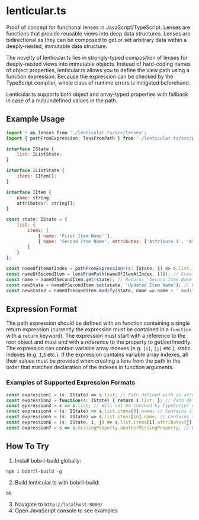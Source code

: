 # lenticular.ts
Proof of concept for functional lenses in JavaScript/TypeScript. 
Lenses are functions that provide reusable views into deep data structures. Lenses are bidirectional as they can be composed to get or set arbitrary data within a deeply-nested, immutable data structure.

The novelty of lenticular.ts lies in strongly-typed composition of lenses for deeply-nested views into immutable objects. Instead of hard-coding names of object properties, lenticular.ts allows you to define the view path using a function expression. Because the expression can be checked by the TypeScript compiler, whole class of runtime errors is mitigated beforehand.

Lenticular.ts supports both object and array-typed properties with fallback in case of a null/undefined values in the path.

## Example Usage
```javascript
import * as lenses from './lenticular.ts/src/lenses';
import { pathFromExpression, lensFromPath } from './lenticular.ts/src/pathLens';

interface IState {
    list: IListState;
}

interface IListState {
    items: IItem[];
}

interface IItem {
    name: string;
    attributes?: string[];
}

const state: IState = {
    list: {
        items: [
            { name: 'First Item Name' },
            { name: 'Second Item Name', attributes: ['Attribute 1', 'Attribute 2'] }
        ]
    }
};

const nameOfItemAtIndex = pathFromExpression((s: IState, i) => s.list.items[i].name); // Creates a path for lens from passed expression
const nameOfSecondItem = lensFromPath(nameOfItemAtIndex, [1]); // Creates a lens from the path with variable array indexes being replaced with values from the passed array
const name = nameOfSecondItem.get(state); // Returns 'Second Item Name'
const newState = nameOfSecondItem.set(state, 'Updated Item Name'); // Returns a shallow copy of state with second item having updated name
const newState2 = nameOfSecondItem.modify(state, name => name + ' modified'); // Invokes a callback by passing it the current value of the expression and using its return value for a set() call
```

## Expression Format
The path expression should be defined with an function containing a single return expression (currently the expression must be contained in a `function` with a `return` keyword). The expression must start with a reference to the root object and must end with a reference to the property to get/set/modify. The expression can contain variable array indexes (e.g. `[i]`, `[j]` etc.), static indexes (e.g. `1`,`3` etc.). If the expression contains variable array indexes, all their values must be provided when creating a lens from the path in the order that matches declaration of the indexes in function arguments.

### Examples of Supported Expression Formats
```javascript
const expression1 = (s: IState) => s.list; // Path defined with an arrow function (that must be currently transpiled by TSC to an ordinary function)
const expression2 = function(s: IState) { return s.list; }; // Path defined with an ordinary function
const epxression3 = s => s.list; // Will not be checked by TypeScript compiler as there are no type information available
const expression4 = (s: IState) => s.list.items[0].name; // Contains static array index pointing to the first item
const expression5 = (s: IState) => s.list.items[10].name; // Contains static array index pointing to a non-existent item in the array - the item will be created during lens.set() invocation
const expression6 = (s: IState, i, j) => s.list.items[i].attributes[j]; // Contains two variable array indexes
const expression7 = s => s.missingProperty.anotherMissingProperty; // Defines path to non-existent properties that will be initialized during lens.set() invocation
```

## How To Try 
1. Install bobril-build globally:
  ```
  npm i bobril-build -g
  ``` 
2. Build lenticular.ts with bobril-build:
  ```
  bb
  ```
3. Navigate to `http://localhost:8080/`
4. Open JavaScript console to see examples 
